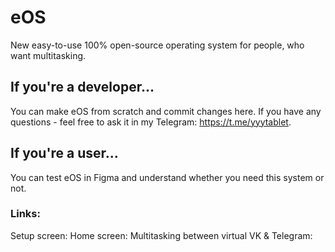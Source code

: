 # eOS
New easy-to-use 100% open-source operating system for people, who want multitasking.

## If you're a developer...
You can make eOS from scratch and commit changes here. If you have any questions - feel free to ask it in my Telegram: https://t.me/yyytablet.

## If you're a user...
You can test eOS in Figma and understand whether you need this system or not.
### Links: 
Setup screen:
Home screen:
Multitasking between virtual VK & Telegram:
       
